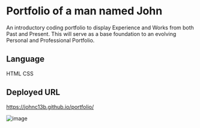 # Portfolio of a man named John

An introductory coding portfolio to display Experience and Works from both Past and Present. This will serve as a base foundation to an evolving Personal and Professional Portfolio.

## Language

HTML
CSS

## Deployed URL

https://johnc13b.github.io/portfolio/

![image](https://user-images.githubusercontent.com/100248387/185773902-7fa67c7c-aec0-4beb-b57f-57bd27897fc0.png)


